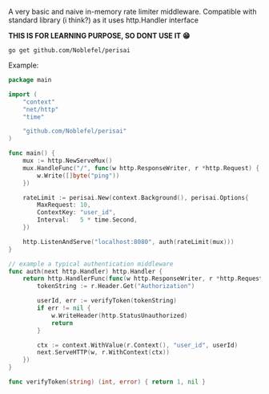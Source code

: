 A very basic and naive in-memory rate limiter middleware. Compatible with standard library (i think?) as it uses http.Handler interface

**THIS IS FOR LEARNING PURPOSE, SO DONT USE IT 😁**

```
go get github.com/Noblefel/perisai
```

Example:

```go
package main

import (
	"context"
	"net/http"
	"time"

	"github.com/Noblefel/perisai"
)

func main() {
	mux := http.NewServeMux()
	mux.HandleFunc("/", func(w http.ResponseWriter, r *http.Request) {
		w.Write([]byte("ping"))
	})

	rateLimit := perisai.New(context.Background(), perisai.Options{
		MaxRequest: 10,
		ContextKey: "user_id",
		Interval:   5 * time.Second,
	})

	http.ListenAndServe("localhost:8080", auth(rateLimit(mux)))
}

// example a typical authentication middleware
func auth(next http.Handler) http.Handler {
	return http.HandlerFunc(func(w http.ResponseWriter, r *http.Request) {
		tokenString := r.Header.Get("Authorization")

		userId, err := verifyToken(tokenString)
		if err != nil {
			w.WriteHeader(http.StatusUnauthorized)
			return
		}

		ctx := context.WithValue(r.Context(), "user_id", userId)
		next.ServeHTTP(w, r.WithContext(ctx))
	})
}

func verifyToken(string) (int, error) { return 1, nil }


```
